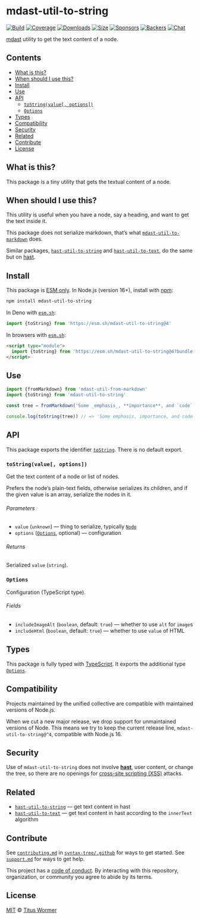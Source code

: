 # mdast-util-to-string

[![Build][build-badge]][build]
[![Coverage][coverage-badge]][coverage]
[![Downloads][downloads-badge]][downloads]
[![Size][size-badge]][size]
[![Sponsors][sponsors-badge]][collective]
[![Backers][backers-badge]][collective]
[![Chat][chat-badge]][chat]

[mdast][] utility to get the text content of a node.

## Contents

*   [What is this?](#what-is-this)
*   [When should I use this?](#when-should-i-use-this)
*   [Install](#install)
*   [Use](#use)
*   [API](#api)
    *   [`toString(value[, options])`](#tostringvalue-options)
    *   [`Options`](#options)
*   [Types](#types)
*   [Compatibility](#compatibility)
*   [Security](#security)
*   [Related](#related)
*   [Contribute](#contribute)
*   [License](#license)

## What is this?

This package is a tiny utility that gets the textual content of a node.

## When should I use this?

This utility is useful when you have a node, say a heading, and want to get the
text inside it.

This package does not serialize markdown, that’s what
[`mdast-util-to-markdown`][mdast-util-to-markdown] does.

Similar packages, [`hast-util-to-string`][hast-util-to-string] and
[`hast-util-to-text`][hast-util-to-text], do the same but on [hast][].

## Install

This package is [ESM only][esm].
In Node.js (version 16+), install with [npm][]:

```sh
npm install mdast-util-to-string
```

In Deno with [`esm.sh`][esmsh]:

```js
import {toString} from 'https://esm.sh/mdast-util-to-string@4'
```

In browsers with [`esm.sh`][esmsh]:

```html
<script type="module">
  import {toString} from 'https://esm.sh/mdast-util-to-string@4?bundle'
</script>
```

## Use

```js
import {fromMarkdown} from 'mdast-util-from-markdown'
import {toString} from 'mdast-util-to-string'

const tree = fromMarkdown('Some _emphasis_, **importance**, and `code`.')

console.log(toString(tree)) // => 'Some emphasis, importance, and code.'
```

## API

This package exports the identifier [`toString`][api-to-string].
There is no default export.

### `toString(value[, options])`

Get the text content of a node or list of nodes.

Prefers the node’s plain-text fields, otherwise serializes its children,
and if the given value is an array, serialize the nodes in it.

###### Parameters

*   `value` (`unknown`)
    — thing to serialize, typically [`Node`][node]
*   `options` ([`Options`][api-options], optional)
    — configuration

###### Returns

Serialized `value` (`string`).

### `Options`

Configuration (TypeScript type).

###### Fields

*   `includeImageAlt` (`boolean`, default: `true`)
    — whether to use `alt` for `image`s
*   `includeHtml` (`boolean`, default: `true`)
    — whether to use `value` of HTML

## Types

This package is fully typed with [TypeScript][].
It exports the additional type [`Options`][api-options].

## Compatibility

Projects maintained by the unified collective are compatible with maintained
versions of Node.js.

When we cut a new major release, we drop support for unmaintained versions of
Node.
This means we try to keep the current release line, `mdast-util-to-string@^4`,
compatible with Node.js 16.

## Security

Use of `mdast-util-to-string` does not involve **[hast][]**, user content, or
change the tree, so there are no openings for [cross-site scripting (XSS)][xss]
attacks.

## Related

*   [`hast-util-to-string`](https://github.com/wooorm/rehype-minify/tree/main/packages/hast-util-to-string)
    — get text content in hast
*   [`hast-util-to-text`](https://github.com/syntax-tree/hast-util-to-text)
    — get text content in hast according to the `innerText` algorithm

## Contribute

See [`contributing.md`][contributing] in [`syntax-tree/.github`][health] for
ways to get started.
See [`support.md`][support] for ways to get help.

This project has a [code of conduct][coc].
By interacting with this repository, organization, or community you agree to
abide by its terms.

## License

[MIT][license] © [Titus Wormer][author]

<!-- Definitions -->

[build-badge]: https://github.com/syntax-tree/mdast-util-to-string/workflows/main/badge.svg

[build]: https://github.com/syntax-tree/mdast-util-to-string/actions

[coverage-badge]: https://img.shields.io/codecov/c/github/syntax-tree/mdast-util-to-string.svg

[coverage]: https://codecov.io/github/syntax-tree/mdast-util-to-string

[downloads-badge]: https://img.shields.io/npm/dm/mdast-util-to-string.svg

[downloads]: https://www.npmjs.com/package/mdast-util-to-string

[size-badge]: https://img.shields.io/badge/dynamic/json?label=minzipped%20size&query=$.size.compressedSize&url=https://deno.bundlejs.com/?q=mdast-util-to-string

[size]: https://bundlejs.com/?q=mdast-util-to-string

[sponsors-badge]: https://opencollective.com/unified/sponsors/badge.svg

[backers-badge]: https://opencollective.com/unified/backers/badge.svg

[collective]: https://opencollective.com/unified

[chat-badge]: https://img.shields.io/badge/chat-discussions-success.svg

[chat]: https://github.com/syntax-tree/unist/discussions

[npm]: https://docs.npmjs.com/cli/install

[esm]: https://gist.github.com/sindresorhus/a39789f98801d908bbc7ff3ecc99d99c

[esmsh]: https://esm.sh

[typescript]: https://www.typescriptlang.org

[license]: license

[author]: https://wooorm.com

[health]: https://github.com/syntax-tree/.github

[contributing]: https://github.com/syntax-tree/.github/blob/main/contributing.md

[support]: https://github.com/syntax-tree/.github/blob/main/support.md

[coc]: https://github.com/syntax-tree/.github/blob/main/code-of-conduct.md

[mdast]: https://github.com/syntax-tree/mdast

[mdast-util-to-markdown]: https://github.com/syntax-tree/mdast-util-to-markdown

[hast]: https://github.com/syntax-tree/hast

[hast-util-to-string]: https://github.com/rehypejs/rehype-minify/tree/main/packages/hast-util-to-string

[hast-util-to-text]: https://github.com/syntax-tree/hast-util-to-text

[node]: https://github.com/syntax-tree/mdast#nodes

[xss]: https://en.wikipedia.org/wiki/Cross-site_scripting

[api-to-string]: #tostringvalue-options

[api-options]: #options
